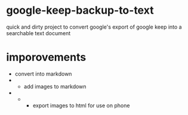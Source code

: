 # google-keep-backup-to-text
 quick and dirty project to convert google's export of google keep into a searchable text document



# imporovements
- convert into markdown 
- -  add images to markdown
- - - export images to html for use on phone